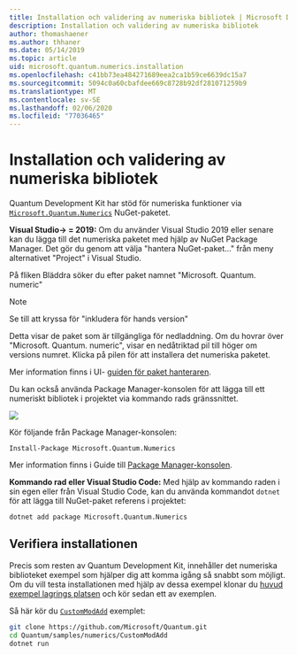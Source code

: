 ```yaml
---
title: Installation och validering av numeriska bibliotek | Microsoft Docs
description: Installation och validering av numeriska bibliotek
author: thomashaener
ms.author: thhaner
ms.date: 05/14/2019
ms.topic: article
uid: microsoft.quantum.numerics.installation
ms.openlocfilehash: c41bb73ea484271689eea2ca1b59ce6639dc15a7
ms.sourcegitcommit: 5094c0a60cbafdee669c8728b92df281071259b9
ms.translationtype: MT
ms.contentlocale: sv-SE
ms.lasthandoff: 02/06/2020
ms.locfileid: "77036465"
---
```

# <a name="numerics-library-installation-and-validation"></a>Installation och validering av numeriska bibliotek

Quantum Development Kit har stöd för numeriska funktioner via [`Microsoft.Quantum.Numerics`](https://www.nuget.org/packages/Microsoft.Quantum.Numerics) NuGet-paketet.

**Visual Studio-> = 2019:** Om du använder Visual Studio 2019 eller senare kan du lägga till det numeriska paketet med hjälp av NuGet Package Manager.
Det gör du genom att välja "hantera NuGet-paket..." från meny alternativet "Project" i Visual Studio.

På fliken Bläddra söker du efter paket namnet "Microsoft. Quantum. numeric"

> [!NOTE]
> Se till att kryssa för "inkludera för hands version"

Detta visar de paket som är tillgängliga för nedladdning.
Om du hovrar över "Microsoft. Quantum. numeric", visar en nedåtriktad pil till höger om versions numret.
Klicka på pilen för att installera det numeriska paketet.

Mer information finns i UI- [guiden för paket hanteraren](https://docs.microsoft.com/nuget/tools/package-manager-ui).

Du kan också använda Package Manager-konsolen för att lägga till ett numeriskt bibliotek i projektet via kommando rads gränssnittet.

![](../../media/vs2017-nuget-console-menu.png)

Kör följande från Package Manager-konsolen:

```
Install-Package Microsoft.Quantum.Numerics
```

Mer information finns i Guide till [Package Manager-konsolen](https://docs.microsoft.com/nuget/tools/package-manager-console).

**Kommando rad eller Visual Studio Code:** Med hjälp av kommando raden i sin egen eller från Visual Studio Code, kan du använda kommandot `dotnet` för att lägga till NuGet-paket referens i projektet:

```dotnetcli
dotnet add package Microsoft.Quantum.Numerics
```


## <a name="verifying-your-installation"></a>Verifiera installationen

Precis som resten av Quantum Development Kit, innehåller det numeriska biblioteket exempel som hjälper dig att komma igång så snabbt som möjligt.
Om du vill testa installationen med hjälp av dessa exempel klonar du [huvud exempel lagrings platsen](https://github.com/Microsoft/Quantum) och kör sedan ett av exemplen.

Så här kör du [`CustomModAdd`](https://github.com/microsoft/Quantum/tree/master/samples/numerics/CustomModAdd) exemplet:

```bash
git clone https://github.com/Microsoft/Quantum.git
cd Quantum/samples/numerics/CustomModAdd
dotnet run
```
